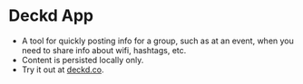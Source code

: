 # Deckd App

- A tool for quickly posting info for a group, such as at an event, when you need to share info about wifi, hashtags, etc.
- Content is persisted locally only.
- Try it out at [deckd.co](http://deckd.co).
